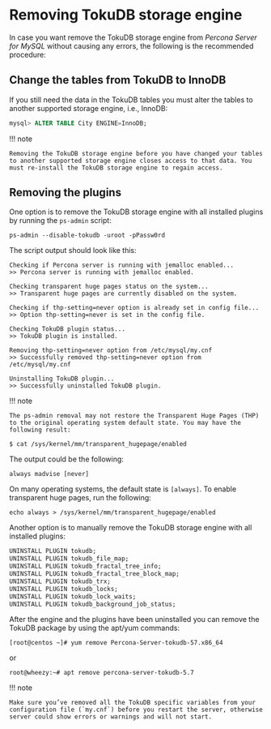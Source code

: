 # Removing TokuDB storage engine

In case you want remove the TokuDB storage engine from *Percona Server for MySQL* without causing any errors, the following is the recommended procedure:

## Change the tables from TokuDB to InnoDB

If you still need the data in the TokuDB tables you must alter the tables to another supported storage engine, i.e., InnoDB:

```sql
mysql> ALTER TABLE City ENGINE=InnoDB;
```

!!! note

    Removing the TokuDB storage engine before you have changed your tables to another supported storage engine closes access to that data. You must re-install the TokuDB storage engine to regain access.

## Removing the plugins

One option is to remove the TokuDB storage engine with all installed plugins by running the `ps-admin` script:

```shell
ps-admin --disable-tokudb -uroot -pPassw0rd
```

The script output should look like this:

```text
Checking if Percona server is running with jemalloc enabled...
>> Percona server is running with jemalloc enabled.

Checking transparent huge pages status on the system...
>> Transparent huge pages are currently disabled on the system.

Checking if thp-setting=never option is already set in config file...
>> Option thp-setting=never is set in the config file.

Checking TokuDB plugin status...
>> TokuDB plugin is installed.

Removing thp-setting=never option from /etc/mysql/my.cnf
>> Successfully removed thp-setting=never option from /etc/mysql/my.cnf

Uninstalling TokuDB plugin...
>> Successfully uninstalled TokuDB plugin.
```

!!! note

    The ps-admin removal may not restore the Transparent Huge Pages (THP) to the original operating system default state. You may have the following result:

```shell
$ cat /sys/kernel/mm/transparent_hugepage/enabled
```

The output could be the following:

```text
always madvise [never]
```

On many operating systems, the default state is `[always]`. To enable transparent huge pages, run the following:

```shell
echo always > /sys/kernel/mm/transparent_hugepage/enabled
```

Another option is to manually remove the TokuDB storage engine with all installed plugins:

```sql
UNINSTALL PLUGIN tokudb;
UNINSTALL PLUGIN tokudb_file_map;
UNINSTALL PLUGIN tokudb_fractal_tree_info;
UNINSTALL PLUGIN tokudb_fractal_tree_block_map;
UNINSTALL PLUGIN tokudb_trx;
UNINSTALL PLUGIN tokudb_locks;
UNINSTALL PLUGIN tokudb_lock_waits;
UNINSTALL PLUGIN tokudb_background_job_status;
```

After the engine and the plugins have been uninstalled you can remove the TokuDB package by using the apt/yum commands:

```shell
[root@centos ~]# yum remove Percona-Server-tokudb-57.x86_64
```

or

```shell
root@wheezy:~# apt remove percona-server-tokudb-5.7
```

!!! note

    Make sure you’ve removed all the TokuDB specific variables from your configuration file (`my.cnf`) before you restart the server, otherwise server could show errors or warnings and will not start.
